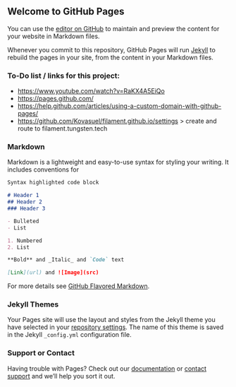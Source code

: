## Welcome to GitHub Pages

You can use the [editor on GitHub](https://github.com/Kovasuel/filament.github.io/edit/master/README.md) to maintain and preview the content for your website in Markdown files.

Whenever you commit to this repository, GitHub Pages will run [Jekyll](https://jekyllrb.com/) to rebuild the pages in your site, from the content in your Markdown files.

### To-Do list / links for this project:
- https://www.youtube.com/watch?v=RaKX4A5EiQo
- https://pages.github.com/
- https://help.github.com/articles/using-a-custom-domain-with-github-pages/
- https://github.com/Kovasuel/filament.github.io/settings > create and route to filament.tungsten.tech

### Markdown

Markdown is a lightweight and easy-to-use syntax for styling your writing. It includes conventions for

```markdown
Syntax highlighted code block

# Header 1
## Header 2
### Header 3

- Bulleted
- List

1. Numbered
2. List

**Bold** and _Italic_ and `Code` text

[Link](url) and ![Image](src)
```

For more details see [GitHub Flavored Markdown](https://guides.github.com/features/mastering-markdown/).

### Jekyll Themes

Your Pages site will use the layout and styles from the Jekyll theme you have selected in your [repository settings](https://github.com/Kovasuel/filament.github.io/settings). The name of this theme is saved in the Jekyll `_config.yml` configuration file.

### Support or Contact

Having trouble with Pages? Check out our [documentation](https://help.github.com/categories/github-pages-basics/) or [contact support](https://github.com/contact) and we’ll help you sort it out.
